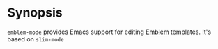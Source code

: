 # Synopsis

`emblem-mode` provides Emacs support for editing
[Emblem](http://emblemjs.com) templates. It's based on `slim-mode`


